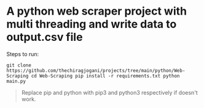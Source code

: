 # A python web scraper project with multi threading and write data to output.csv file

Steps to run:

`
   git clone https://github.com/thechiragjogani/projects/tree/main/python/Web-Scraping
   cd Web-Scraping
   pip install -r requirements.txt
   python main.py
`

> Replace pip and python with pip3 and python3 respectively if doesn't work.
